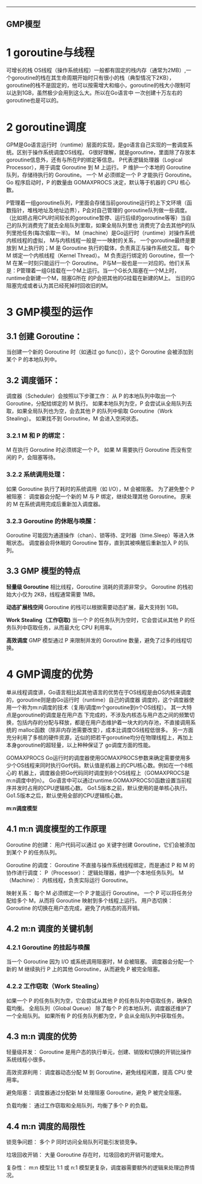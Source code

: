 
---
GMP模型
---

# 1 goroutine与线程
可增长的栈
OS线程（操作系统线程）一般都有固定的栈内存（通常为2MB）,一个goroutine的栈在其生命周期开始时只有很小的栈（典型情况下2KB），
goroutine的栈不是固定的，他可以按需增大和缩小，goroutine的栈大小限制可以达到1GB，虽然极少会用到这么大。所以在Go语言中
一次创建十万左右的goroutine也是可以的。

# 2 goroutine调度
GPM是Go语言运行时（runtime）层面的实现，是go语言自己实现的一套调度系统。区别于操作系统调度OS线程。
G很好理解，就是goroutine，里面除了存放本goroutine信息外，还有与所在P的绑定等信息。
P代表逻辑处理器（Logical Processor），用于调度 Goroutine 到 M 上运行。
P 维护一个本地的 Goroutine 队列，存储待执行的 Goroutine。
一个 M 必须绑定一个 P 才能执行 Goroutine。
Go 程序启动时，P 的数量由 GOMAXPROCS 决定，默认等于机器的 CPU 核心数。

P管理着一组goroutine队列，P里面会存储当前goroutine运行的上下文环境（函数指针，堆栈地址及地址边界），P会对自己管理的
goroutine队列做一些调度。
（比如把占用CPU时间较长的goroutine暂停、运行后续的goroutine等等）当自己的队列消费完了就去全局队列里取，如果全局队列里也
消费完了会去其他P的队列里抢任务(每次偷取一半)。
M（machine）是Go运行时（runtime）对操作系统内核线程的虚拟， M与内核线程一般是一一映射的关系， 一个goroutine最终是要放到
M上执行的；M 是 Goroutine 执行的载体，负责真正与操作系统交互。 
每个 M 绑定一个内核线程（Kernel Thread）。
M 负责运行绑定的 Goroutine，但一个 M 在某一时刻只能运行一个 Goroutine。
P与M一般也是一一对应的。他们关系是：P管理着一组G挂载在一个M上运行。当一个G长久阻塞在一个M上时，runtime会新建一个M，阻塞G所在
的P会把其他的G挂载在新建的M上。
当旧的G阻塞完成或者认为其已经死掉时回收旧的M。

# 3 GMP模型的运作
## 3.1 创建 Goroutine：
当创建一个新的 Goroutine 时（如通过 go func()），这个 Goroutine 会被添加到某个 P 的本地队列中。

## 3.2 调度循环：
调度器（Scheduler）会按照以下步骤工作：
从 P 的本地队列中取出一个 Goroutine，分配给绑定的 M 执行。
如果本地队列为空，P 会尝试从全局队列去取，如果全局队列也为空，会去其他 P 的队列中偷取 Goroutine（Work Stealing）。
如果找不到 Goroutine，M 会进入空闲状态。

### 3.2.1 M 和 P 的绑定：
M 在执行 Goroutine 时必须绑定一个 P。
如果 M 需要执行 Goroutine 而没有空闲的 P，会阻塞等待。

### 3.2.2 系统调用处理：
如果 Goroutine 执行了耗时的系统调用（如 I/O），M 会被阻塞。
为了避免整个 P 被阻塞：
调度器会分配一个新的 M 与 P 绑定，继续处理其他 Goroutine。
原来的 M 在系统调用完成后重新加入调度器。

### 3.2.3 Goroutine 的休眠与唤醒：
Goroutine 可能因为通道操作（chan）、锁等待、定时器（time.Sleep）等进入休眠状态。
调度器会将休眠的 Goroutine 暂存，直到其被唤醒后重新加入 P 的队列。

## 3.3 GMP 模型的特点
**轻量级 Goroutine**
相比线程，Goroutine 消耗的资源非常少。
Goroutine 的栈初始大小仅为 2KB，线程通常需要 1MB。

**动态扩展栈空间**
Goroutine 的栈可以根据需要动态扩展，最大支持到 1GB。

**Work Stealing（工作窃取)**
当一个 P 的任务队列为空时，它会尝试从其他 P 的任务队列中窃取任务，从而最大化 CPU 利用率。

**高效调度**
GMP 模型通过 P 来限制并发的 Goroutine 数量，避免了过多的线程切换。



# 4 GMP调度的优势
单从线程调度讲，Go语言相比起其他语言的优势在于OS线程是由OS内核来调度的，goroutine则是由Go运行时（runtime）自己的调度器
调度的，这个调度器使用一个称为m:n调度的技术（复用/调度m个goroutine到n个OS线程）。 其一大特点是goroutine的调度是在用户态
下完成的，不涉及内核态与用户态之间的频繁切换，包括内存的分配与释放，都是在用户态维护着一块大的内存池，不直接调用系统的
malloc函数（除非内存池需要改变），成本比调度OS线程低很多。
另一方面充分利用了多核的硬件资源，近似的把若干goroutine均分在物理线程上，再加上本身goroutine的超轻量，以上种种保证了
go调度方面的性能。

GOMAXPROCS
Go运行时的调度器使用GOMAXPROCS参数来确定需要使用多少个OS线程来同时执行Go代码。默认值是机器上的CPU核心数。例如在一个8核心的
机器上，调度器会把Go代码同时调度到8个OS线程上（GOMAXPROCS是m:n调度中的n）。
Go语言中可以通过runtime.GOMAXPROCS()函数设置当前程序并发时占用的CPU逻辑核心数。
Go1.5版本之前，默认使用的是单核心执行。Go1.5版本之后，默认使用全部的CPU逻辑核心数。

**m:n调度模型**

## 4.1  m:n 调度模型的工作原理
Goroutine 的创建：
用户代码可以通过 go 关键字创建 Goroutine，它们会被添加到某个 P 的任务队列。

Goroutine 的调度：
Goroutine 不直接与操作系统线程绑定，而是通过 P 和 M 的协作进行调度：
P（Processor）： 逻辑处理器，维护一个本地任务队列。
M（Machine）： 内核线程，负责实际运行 Goroutine。

映射关系：
每个 M 必须绑定一个 P 才能运行 Goroutine。
一个 P 可以将任务分配给多个 M，从而将 Goroutine 映射到多个线程上运行。
用户态切换：
Goroutine 的切换在用户态完成，避免了内核态的高开销。

## 4.2 m:n 调度的关键机制

### 4.2.1 Goroutine 的挂起与唤醒
当一个 Goroutine 因为 I/O 或系统调用阻塞时，M 会被阻塞。
调度器会分配一个新的 M 继续执行 P 上的其他 Goroutine，从而避免 P 被完全阻塞。

### 4.2.2 工作窃取（Work Stealing）
如果一个 P 的任务队列为空，它会尝试从其他 P 的任务队列中窃取任务，确保负载均衡。
全局队列（Global Queue）
除了每个 P 的本地队列，调度器还维护了一个全局队列。
如果所有 P 的任务队列都为空，P 会从全局队列中获取任务。

## 4.3 m:n 调度的优势
轻量级并发：
Goroutine 是用户态的执行单元，创建、销毁和切换的开销比操作系统线程小很多。

高效资源利用：
调度器动态分配 M 到 Goroutine，避免线程闲置，提高 CPU 使用率。

避免阻塞：
调度器通过分配新 M 处理阻塞 Goroutine，避免 P 被完全阻塞。

负载均衡：
通过工作窃取和全局队列，均衡了多个 P 的负载。


## 4.4 m:n 调度的局限性
锁竞争问题：
多个 P 同时访问全局队列可能引发锁竞争。

垃圾回收开销：
大量 Goroutine 存在时，垃圾回收的开销可能增大。

复杂性：
m:n 模型比 1:1 或 n:1 模型更复杂，调度器需要额外的逻辑来处理边界情况。
